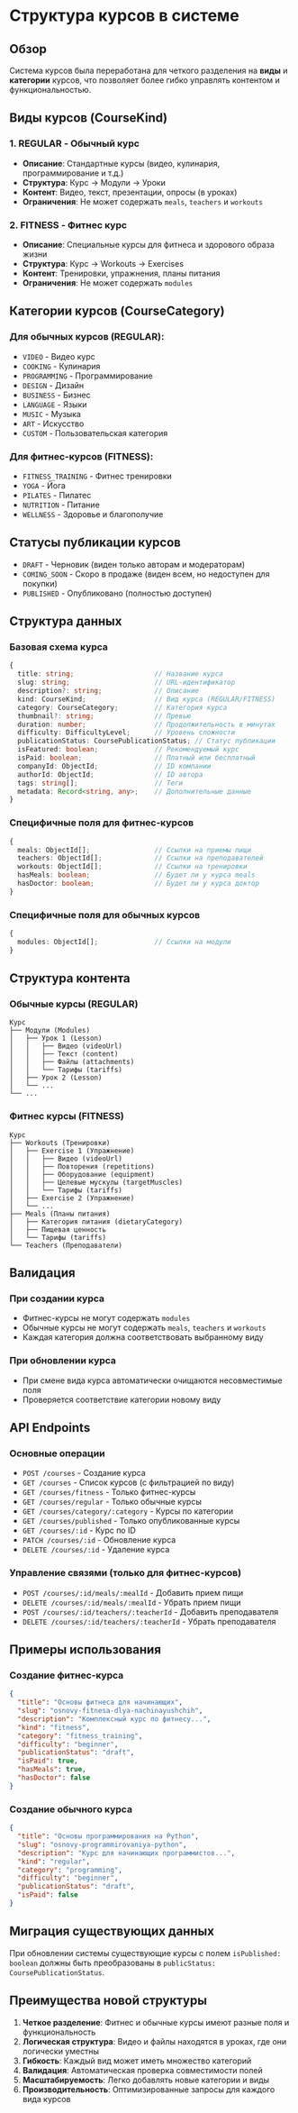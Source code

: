 # Структура курсов в системе

## Обзор

Система курсов была переработана для четкого разделения на **виды** и **категории** курсов, что позволяет более гибко управлять контентом и функциональностью.

## Виды курсов (CourseKind)

### 1. REGULAR - Обычный курс
- **Описание**: Стандартные курсы (видео, кулинария, программирование и т.д.)
- **Структура**: Курс → Модули → Уроки
- **Контент**: Видео, текст, презентации, опросы (в уроках)
- **Ограничения**: Не может содержать `meals`, `teachers` и `workouts`

### 2. FITNESS - Фитнес курс
- **Описание**: Специальные курсы для фитнеса и здорового образа жизни
- **Структура**: Курс → Workouts → Exercises
- **Контент**: Тренировки, упражнения, планы питания
- **Ограничения**: Не может содержать `modules`

## Категории курсов (CourseCategory)

### Для обычных курсов (REGULAR):
- `VIDEO` - Видео курс
- `COOKING` - Кулинария
- `PROGRAMMING` - Программирование
- `DESIGN` - Дизайн
- `BUSINESS` - Бизнес
- `LANGUAGE` - Языки
- `MUSIC` - Музыка
- `ART` - Искусство
- `CUSTOM` - Пользовательская категория

### Для фитнес-курсов (FITNESS):
- `FITNESS_TRAINING` - Фитнес тренировки
- `YOGA` - Йога
- `PILATES` - Пилатес
- `NUTRITION` - Питание
- `WELLNESS` - Здоровье и благополучие

## Статусы публикации курсов

- `DRAFT` - Черновик (виден только авторам и модераторам)
- `COMING_SOON` - Скоро в продаже (виден всем, но недоступен для покупки)
- `PUBLISHED` - Опубликовано (полностью доступен)

## Структура данных

### Базовая схема курса
```typescript
{
  title: string;                    // Название курса
  slug: string;                     // URL-идентификатор
  description?: string;             // Описание
  kind: CourseKind;                 // Вид курса (REGULAR/FITNESS)
  category: CourseCategory;         // Категория курса
  thumbnail?: string;               // Превью
  duration: number;                 // Продолжительность в минутах
  difficulty: DifficultyLevel;      // Уровень сложности
  publicationStatus: CoursePublicationStatus; // Статус публикации
  isFeatured: boolean;              // Рекомендуемый курс
  isPaid: boolean;                  // Платный или бесплатный
  companyId: ObjectId;              // ID компании
  authorId: ObjectId;               // ID автора
  tags: string[];                   // Теги
  metadata: Record<string, any>;    // Дополнительные данные
}
```

### Специфичные поля для фитнес-курсов
```typescript
{
  meals: ObjectId[];                // Ссылки на приемы пищи
  teachers: ObjectId[];             // Ссылки на преподавателей
  workouts: ObjectId[];             // Ссылки на тренировки
  hasMeals: boolean;                // Будет ли у курса meals
  hasDoctor: boolean;               // Будет ли у курса доктор
}
```

### Специфичные поля для обычных курсов
```typescript
{
  modules: ObjectId[];              // Ссылки на модули
}
```

## Структура контента

### Обычные курсы (REGULAR)
```
Курс
├── Модули (Modules)
│   ├── Урок 1 (Lesson)
│   │   ├── Видео (videoUrl)
│   │   ├── Текст (content)
│   │   ├── Файлы (attachments)
│   │   └── Тарифы (tariffs)
│   ├── Урок 2 (Lesson)
│   └── ...
└── ...
```

### Фитнес курсы (FITNESS)
```
Курс
├── Workouts (Тренировки)
│   ├── Exercise 1 (Упражнение)
│   │   ├── Видео (videoUrl)
│   │   ├── Повторения (repetitions)
│   │   ├── Оборудование (equipment)
│   │   ├── Целевые мускулы (targetMuscles)
│   │   └── Тарифы (tariffs)
│   ├── Exercise 2 (Упражнение)
│   └── ...
├── Meals (Планы питания)
│   ├── Категория питания (dietaryCategory)
│   ├── Пищевая ценность
│   └── Тарифы (tariffs)
└── Teachers (Преподаватели)
```

## Валидация

### При создании курса
- Фитнес-курсы не могут содержать `modules`
- Обычные курсы не могут содержать `meals`, `teachers` и `workouts`
- Каждая категория должна соответствовать выбранному виду

### При обновлении курса
- При смене вида курса автоматически очищаются несовместимые поля
- Проверяется соответствие категории новому виду

## API Endpoints

### Основные операции
- `POST /courses` - Создание курса
- `GET /courses` - Список курсов (с фильтрацией по виду)
- `GET /courses/fitness` - Только фитнес-курсы
- `GET /courses/regular` - Только обычные курсы
- `GET /courses/category/:category` - Курсы по категории
- `GET /courses/published` - Только опубликованные курсы
- `GET /courses/:id` - Курс по ID
- `PATCH /courses/:id` - Обновление курса
- `DELETE /courses/:id` - Удаление курса

### Управление связями (только для фитнес-курсов)
- `POST /courses/:id/meals/:mealId` - Добавить прием пищи
- `DELETE /courses/:id/meals/:mealId` - Убрать прием пищи
- `POST /courses/:id/teachers/:teacherId` - Добавить преподавателя
- `DELETE /courses/:id/teachers/:teacherId` - Убрать преподавателя

## Примеры использования

### Создание фитнес-курса
```json
{
  "title": "Основы фитнеса для начинающих",
  "slug": "osnovy-fitnesa-dlya-nachinayushchih",
  "description": "Комплексный курс по фитнесу...",
  "kind": "fitness",
  "category": "fitness_training",
  "difficulty": "beginner",
  "publicationStatus": "draft",
  "isPaid": true,
  "hasMeals": true,
  "hasDoctor": false
}
```

### Создание обычного курса
```json
{
  "title": "Основы программирования на Python",
  "slug": "osnovy-programmirovaniya-python",
  "description": "Курс для начинающих программистов...",
  "kind": "regular",
  "category": "programming",
  "difficulty": "beginner",
  "publicationStatus": "draft",
  "isPaid": false
}
```

## Миграция существующих данных

При обновлении системы существующие курсы с полем `isPublished: boolean` должны быть преобразованы в `publicStatus: CoursePublicationStatus`.

## Преимущества новой структуры

1. **Четкое разделение**: Фитнес и обычные курсы имеют разные поля и функциональность
2. **Логическая структура**: Видео и файлы находятся в уроках, где они логически уместны
3. **Гибкость**: Каждый вид может иметь множество категорий
4. **Валидация**: Автоматическая проверка совместимости полей
5. **Масштабируемость**: Легко добавлять новые категории и виды
6. **Производительность**: Оптимизированные запросы для каждого вида курсов
